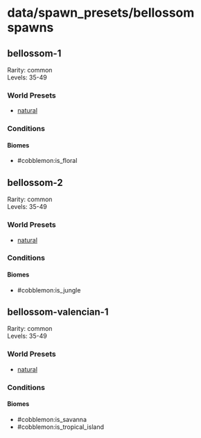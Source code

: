 # data/spawn_presets/bellossom spawns  
  
## bellossom-1  
Rarity: common  
Levels: 35-49  
  
### World Presets  
* [natural](/data/world_presets/natural.md)  
  
### Conditions  
  
#### Biomes  
  * #cobblemon:is_floral
  
  
## bellossom-2  
Rarity: common  
Levels: 35-49  
  
### World Presets  
* [natural](/data/world_presets/natural.md)  
  
### Conditions  
  
#### Biomes  
  * #cobblemon:is_jungle
  
  
## bellossom-valencian-1  
Rarity: common  
Levels: 35-49  
  
### World Presets  
* [natural](/data/world_presets/natural.md)  
  
### Conditions  
  
#### Biomes  
  * #cobblemon:is_savanna
  * #cobblemon:is_tropical_island
  
